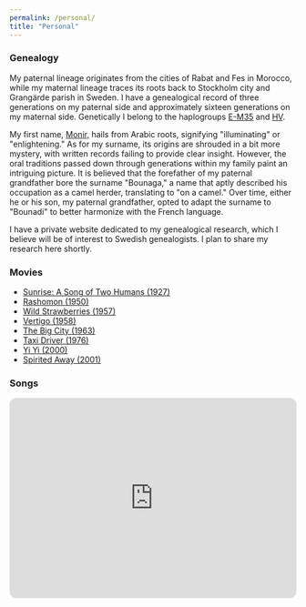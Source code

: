 ```yaml
---
permalink: /personal/
title: "Personal"
---
```


### Genealogy

My paternal lineage originates from the cities of Rabat and Fes in Morocco, while my maternal lineage traces its roots back to Stockholm city and Grangärde parish in Sweden. I have a genealogical record of three generations on my paternal side and approximately sixteen generations on my maternal side. Genetically I belong to the haplogroups [E-M35](https://en.wikipedia.org/wiki/Haplogroup_E-M35) and [HV](https://en.wikipedia.org/wiki/Haplogroup_HV). 

My first name, [Monir](https://en.wikipedia.org/wiki/Munir), hails from Arabic roots, signifying "illuminating" or "enlightening." As for my surname, its origins are shrouded in a bit more mystery, with written records failing to provide clear insight. However, the oral traditions passed down through generations within my family paint an intriguing picture. It is believed that the forefather of my paternal grandfather bore the surname "Bounaga," a name that aptly described his occupation as a camel herder, translating to "on a camel." Over time, either he or his son, my paternal grandfather, opted to adapt the surname to "Bounadi" to better harmonize with the French language.

I have a private website dedicated to my genealogical research, which I believe will be of interest to Swedish genealogists. I plan to share my research here shortly.

### Movies

- [Sunrise: A Song of Two Humans (1927)](https://en.wikipedia.org/wiki/Sunrise:_A_Song_of_Two_Humans)
- [Rashomon (1950)](https://en.wikipedia.org/wiki/Rashomon)
- [Wild Strawberries (1957)](https://en.wikipedia.org/wiki/Wild_Strawberries_(film))
- [Vertigo (1958)](https://en.wikipedia.org/wiki/Vertigo_(film))
- [The Big City (1963)](https://en.wikipedia.org/wiki/Mahanagar)
- [Taxi Driver (1976)](https://en.wikipedia.org/wiki/Taxi_Driver)
- [Yi Yi (2000)](https://en.wikipedia.org/wiki/Yi_Yi)
- [Spirited Away (2001)](https://en.wikipedia.org/wiki/Spirited_Away)

### Songs

<iframe style="border-radius:12px" src="https://open.spotify.com/embed/playlist/2B3VJIfNc7ZZ6py9SsbpqS?utm_source=generator" width="100%" height="352" frameBorder="0" allowfullscreen="" allow="autoplay; clipboard-write; encrypted-media; fullscreen; picture-in-picture" loading="lazy"></iframe>
